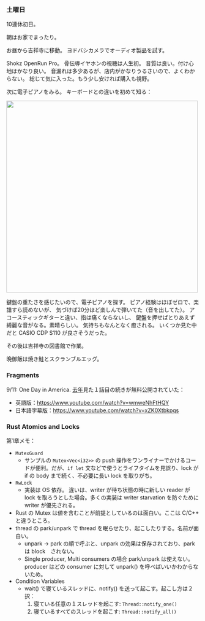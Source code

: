 ### 土曜日

10連休初日。

朝はお家でまったり。

お昼から吉祥寺に移動。
ヨドバシカメラでオーディオ製品を試す。

Shokz OpenRun Pro。
骨伝導イヤホンの視聴は人生初。
音質は良い。付け心地はかなり良い。
音漏れは多少あるが、店内がかなりうるさいので、よくわからない。
総じて気に入った。もう少し安ければ購入も視野。

次に電子ピアノをみる。
キーボードとの違いを初めて知る：

<img src="https://i.imgur.com/nHnUJA9.jpg" width="500">

鍵盤の重たさを感じたいので、電子ピアノを探す。
ピアノ経験はほぼゼロで、楽譜すら読めないが、
気づけば20分ほど楽しんで弾いてた（音を出してた）。
アコースティックギターと違い、指は痛くならないし、
鍵盤を押せばとりあえず綺麗な音がなる。素晴らしい。
気持ちもなんとなく癒される。
いくつか見た中だと CASIO CDP S110 が良さそうだった。

その後は吉祥寺の図書館で作業。

晩御飯は焼き鮭とスクランブルエッグ。

### Fragments

9/11: One Day in America. 
[去年](https://github.com/toasa/diary/blob/main/2022/09/14.md#911%E3%82%A2%E3%83%A1%E3%83%AA%E3%82%AB%E3%82%92%E8%A5%B2%E3%81%A3%E3%81%9F%E3%81%82%E3%81%AE%E6%97%A5%E3%81%AE%E5%87%BA%E6%9D%A5%E4%BA%8B)見た１話目の続きが無料公開されていた：

- 英語版：https://www.youtube.com/watch?v=wmweNhFtHQY
- 日本語字幕版：https://www.youtube.com/watch?v=xZK0Xtbkpqs

### Rust Atomics and Locks

第1章メモ：

- `MutexGuard`
    - サンプルの `Mutex<Vec<i32>>` の push 操作をワンライナーでかけるコードが便利。だが、`if let` 文などで使うとライフタイムを見誤り、lock が if の body まで続く、不必要に長い lock を取りがち。
- `RwLock`
    - 実装は OS 依存。 違いは、writer が待ち状態の時に新しい reader が lock を取ろうとした場合。多くの実装は writer starvation を防ぐために writer が優先される。
- Rust の Mutex は値を含むことが前提としているのは面白い。ここは C/C++ と違うところ。
- thread の park/unpark で thread を眠らせたり、起こしたりする。名前が面白い。
    - unpark -> park の順で呼ぶと、unpark の効果は保存されており、park は block　されない。
    - Single producer, Multi consumers の場合 park/unpark は使えない。producer はどの consumer に対して unpark() を呼べばいいかわからないため。
- Condition Variables
    - wait() で寝ているスレッドに、notify() を送って起こす。起こし方は２択：
        1. 寝ている任意の１スレッドを起こす: `Thread::notify_one()`
        1. 寝ているすべてのスレッドを起こす: `Thread::notify_all()`